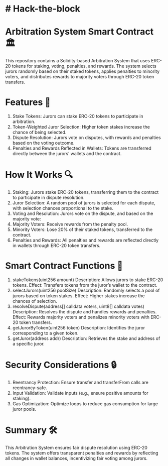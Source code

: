 # #  Hack-the-block

# Arbitration System Smart Contract 🏛️
This repository contains a Solidity-based Arbitration System that uses ERC-20 tokens for staking, voting, penalties, and rewards. The system selects jurors randomly based on their staked tokens, applies penalties to minority voters, and distributes rewards to majority voters through ERC-20 token transfers.

 # Features 🚀
1. Stake Tokens: Jurors can stake ERC-20 tokens to participate in arbitration.
2. Token-Weighted Juror Selection: Higher token stakes increase the chance of being selected.
3. Dispute Resolution: Jurors vote on disputes, with rewards and penalties based on the voting outcome.
4. Penalties and Rewards Reflected in Wallets: Tokens are transferred directly between the jurors’ wallets and the contract.

# How It Works 🔍
1. Staking: Jurors stake ERC-20 tokens, transferring them to the contract to participate in dispute resolution.
2. Juror Selection: A random pool of jurors is selected for each dispute, with selection chances proportional to the stake.
3. Voting and Resolution: Jurors vote on the dispute, and based on the majority vote:
4. Majority Voters: Receive rewards from the penalty pool.
5. Minority Voters: Lose 20% of their staked tokens, transferred to the contract.
6. Penalties and Rewards: All penalties and rewards are reflected directly in wallets through ERC-20 token transfers.

# Smart Contract Functions 🔧
1. stakeTokens(uint256 amount)
Description: Allows jurors to stake ERC-20 tokens.
Effect: Transfers tokens from the juror’s wallet to the contract.
2. selectJurors(uint256 poolSize)
Description: Randomly selects a pool of jurors based on token stakes.
Effect: Higher stakes increase the chances of selection.
3. resolveDispute(address[] calldata voters, uint8[] calldata votes)
Description: Resolves the dispute and handles rewards and penalties.
Effect: Rewards majority voters and penalizes minority voters with ERC-20 token transfers.
4. getJurorByToken(uint256 token)
Description: Identifies the juror corresponding to a given token.
5. getJuror(address addr)
Description: Retrieves the stake and address of a specific juror.


#  Security Considerations 🔒
1. Reentrancy Protection: Ensure transfer and transferFrom calls are reentrancy-safe.
2. Input Validation: Validate inputs (e.g., ensure positive amounts for staking).
3. Gas Optimization: Optimize loops to reduce gas consumption for large juror pools.


# Summary 🛠️
This Arbitration System ensures fair dispute resolution using ERC-20 tokens. The system offers transparent penalties and rewards by reflecting all changes in wallet balances, incentivizing fair voting among jurors.

